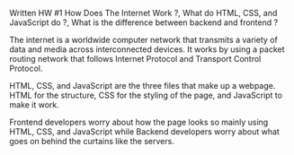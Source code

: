 Written HW #1 How Does The Internet Work ?, What do HTML, CSS, and JavaScript do ?, What is the difference between backend and frontend ?

The internet is a worldwide computer network that transmits a variety of data and media across interconnected devices. It works by using a packet routing network that follows Internet Protocol and Transport Control Protocol.

HTML, CSS, and JavaScript are the three files that make up a webpage. HTML for the structure, CSS for the styling of the page, and JavaScript to make it work.

Frontend developers worry about how the page looks so mainly using HTML, CSS, and JavaScript while Backend developers worry about what goes on behind the curtains like the servers.